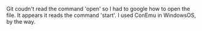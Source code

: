 Git coudn't read the command 'open' so I had to google how to open the file. It appears it reads the command 'start'. I used ConEmu in WindowsOS, by the way.